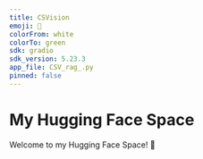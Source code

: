 ```yaml
---
title: CSVision
emoji: 🚀
colorFrom: white
colorTo: green
sdk: gradio
sdk_version: 5.23.3
app_file: CSV_rag_.py
pinned: false
---
```


# My Hugging Face Space

Welcome to my Hugging Face Space! 🎉